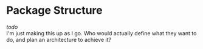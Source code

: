 # Package Structure  
  
_todo_  
I'm just making this up as I go. Who would actually define what they want to do, and plan an architecture to achieve it?